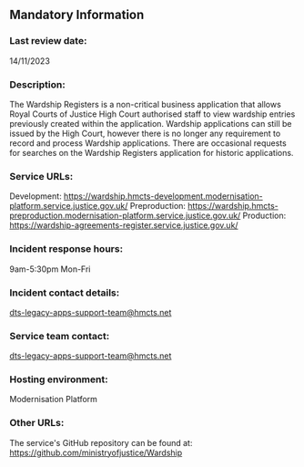 ## Mandatory Information

### **Last review date:**

14/11/2023

### **Description:**

The Wardship Registers is a non-critical business application that allows Royal Courts of Justice High Court authorised staff to view wardship entries previously created within the application. Wardship applications can still be issued by the High Court, however there is no longer any requirement to record and process Wardship applications. There are occasional requests for searches on the Wardship Registers application for historic applications.

### **Service URLs:**

Development: <https://wardship.hmcts-development.modernisation-platform.service.justice.gov.uk/>
Preproduction: <https://wardship.hmcts-preproduction.modernisation-platform.service.justice.gov.uk/>
Production: <https://wardship-agreements-register.service.justice.gov.uk/>

### **Incident response hours:**

9am-5:30pm Mon-Fri

### **Incident contact details:**

<dts-legacy-apps-support-team@hmcts.net>

### **Service team contact:**

<dts-legacy-apps-support-team@hmcts.net>

### **Hosting environment:**

Modernisation Platform

### **Other URLs:**

The service's GitHub repository can be found at: <https://github.com/ministryofjustice/Wardship>
